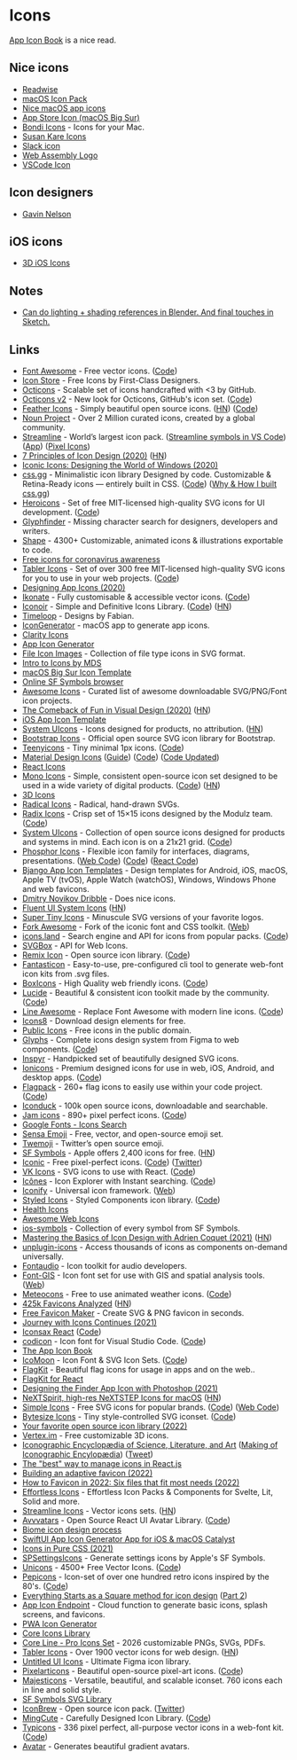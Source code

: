 # Icons

[App Icon Book](https://www.appiconbook.com/) is a nice read.

## Nice icons

- [Readwise](https://twitter.com/Gavmn/status/1521531615465279488)
- [macOS Icon Pack](https://www.krijnrijshouwer.com/icons)
- [Nice macOS app icons](https://twitter.com/AdamWhitcroft/status/1513837519456116742)
- [App Store Icon (macOS Big Sur)](https://dribbble.com/shots/12238938-The-App-Store-Icon-macOS-Big-Sur)
- [Bondi Icons](https://bondi-icons.com/) - Icons for your Mac.
- [Susan Kare Icons](http://kareprints.com/)
- [Slack icon](https://twitter.com/thatbenlifetho/status/1365390262386663424)
- [Web Assembly Logo](https://github.com/carlosbaraza/web-assembly-logo)
- [VSCode Icon](https://twitter.com/Gavmn/status/1438891591981170691)

## Icon designers

- [Gavin Nelson](https://twitter.com/Gavmn/status/1313859376130613251)

## iOS icons

- [3D iOS Icons](https://oliur.com/3d-icons/)

## Notes

- [Can do lighting + shading references in Blender. And final touches in Sketch.](https://twitter.com/Gavmn/status/1438929594170548226)

## Links

- [Font Awesome](https://fontawesome.com/) - Free vector icons. ([Code](https://github.com/FortAwesome/Font-Awesome))
- [Icon Store](https://iconstore.co) - Free Icons by First-Class Designers.
- [Octicons](https://octicons.github.com/) - Scalable set of icons handcrafted with <3 by GitHub.
- [Octicons v2](https://primer.style/octicons-v2/) - New look for Octicons, GitHub's icon set. ([Code](https://github.com/primer/octicons-v2))
- [Feather Icons](https://feathericons.com/) - Simply beautiful open source icons. ([HN](https://news.ycombinator.com/item?id=33223964)) ([Code](https://github.com/feathericons/feather))
- [Noun Project](https://thenounproject.com/) - Over 2 Million curated icons, created by a global community.
- [Streamline](https://streamlineicons.com/) - World’s largest icon pack. ([Streamline symbols in VS Code](https://www.streamlinehq.com/dsp)) ([App](https://app.streamlineicons.com/home)) ([Pixel Icons](https://www.streamlinehq.com/icons/pixel))
- [7 Principles of Icon Design (2020)](https://uxdesign.cc/7-principles-of-icon-design-e7187539e4a2) ([HN](https://news.ycombinator.com/item?id=22364230))
- [Iconic Icons: Designing the World of Windows (2020)](https://medium.com/microsoft-design/iconic-icons-designing-the-world-of-windows-5e70e25e5416)
- [css.gg](https://css.gg/) - Minimalistic icon library Designed by code. Customizable & Retina-Ready icons — entirely built in CSS. ([Code](https://github.com/astrit/css.gg)) ([Why & How I built css.gg](https://dev.to/astrit/why-how-did-i-build-500-css-only-icons-library-a-life-story-34on))
- [Heroicons](https://heroicons.dev/) - Set of free MIT-licensed high-quality SVG icons for UI development. ([Code](https://github.com/tailwindlabs/heroicons))
- [Glyphfinder](https://www.glyphfinder.com/) - Missing character search for designers, developers and writers.
- [Shape](https://shape.so/) - 4300+ Customizable, animated icons & illustrations exportable to code.
- [Free icons for coronavirus awareness](https://www.iconfinder.com/p/coronavirus-awareness-icons)
- [Tabler Icons](https://tablericons.com/) - Set of over 300 free MIT-licensed high-quality SVG icons for you to use in your web projects. ([Code](https://github.com/tabler/tabler-icons))
- [Designing App Icons (2020)](https://www.youtube.com/playlist?list=PLxpqfOFALZU9IG6DbP3inWOgm3Rzv4ISd)
- [Ikonate](https://ikonate.com/) - Fully customisable & accessible vector icons. ([Code](https://github.com/mikolajdobrucki/ikonate))
- [Iconoir](https://iconoir.com/) - Simple and Definitive Icons Library. ([Code](https://github.com/lucaburgio/iconoir)) ([HN](https://news.ycombinator.com/item?id=29866570))
- [Timeloop](https://www.timeloop.design/) - Designs by Fabian.
- [IconGenerator](https://github.com/onmyway133/IconGenerator) - macOS app to generate app icons.
- [Clarity Icons](https://clarity.design/icons)
- [App Icon Generator](https://appicon.co/)
- [File Icon Images](https://github.com/dmhendricks/file-icon-vectors) - Collection of file type icons in SVG format.
- [Intro to Icons by MDS](http://introtoicons.com/)
- [macOS Big Sur Icon Template](http://vancura.design/macos-big-sur-icon-template)
- [Online SF Symbols browser](https://github.com/cyanzhong/sf-symbols-online)
- [Awesome Icons](https://github.com/notlmn/awesome-icons) - Curated list of awesome downloadable SVG/PNG/Font icon projects.
- [The Comeback of Fun in Visual Design (2020)](https://applypixels.com/blog/comeback) ([HN](https://news.ycombinator.com/item?id=23738329))
- [iOS App Icon Template](https://applypixels.com/resource/ios-14-app-icon)
- [System UIcons](https://systemuicons.com/) - Icons designed for products, no attribution. ([HN](https://news.ycombinator.com/item?id=24037853))
- [Bootstrap Icons](https://github.com/twbs/icons) - Official open source SVG icon library for Bootstrap.
- [Teenyicons](https://teenyicons.com/) - Tiny minimal 1px icons. ([Code](https://github.com/teenyicons/teenyicons))
- [Material Design Icons](https://material.io/resources/icons/?style=baseline) ([Guide](http://google.github.io/material-design-icons/)) ([Code](https://github.com/google/material-design-icons)) ([Code Updated](https://github.com/material-icons/material-icons))
- [React Icons](https://react-icons.github.io/react-icons/)
- [Mono Icons](https://icons.mono.company/) - Simple, consistent open-source icon set designed to be used in a wide variety of digital products. ([Code](https://github.com/mono-company/mono-icons)) ([HN](https://news.ycombinator.com/item?id=24564684))
- [3D Icons](https://www.iconshock.com/3d-icons/)
- [Radical Icons](https://radicalicons.com/) - Radical, hand-drawn SVGs.
- [Radix Icons](https://icons.modulz.app/) - Crisp set of 15×15 icons designed by the Modulz team. ([Code](https://github.com/modulz/radix-icons))
- [System UIcons](https://systemuicons.com/) - Collection of open source icons designed for products and systems in mind. Each icon is on a 21x21 grid. ([Code](https://github.com/CoreyGinnivan/system-uicons))
- [Phosphor Icons](https://phosphoricons.com/) - Flexible icon family for interfaces, diagrams, presentations. ([Web Code](https://github.com/phosphor-icons/phosphor-home)) ([Code](https://github.com/phosphor-icons/phosphor-icons)) ([React Code](https://github.com/phosphor-icons/phosphor-react))
- [Bjango App Icon Templates](https://github.com/bjango/Bjango-Templates) - Design templates for Android, iOS, macOS, Apple TV (tvOS), Apple Watch (watchOS), Windows, Windows Phone and web favicons.
- [Dmitry Novikov Dribble](https://dribbble.com/Novikoff) - Does nice icons.
- [Fluent UI System Icons](https://github.com/microsoft/fluentui-system-icons) ([HN](https://news.ycombinator.com/item?id=24991908))
- [Super Tiny Icons](https://github.com/edent/SuperTinyIcons) - Minuscule SVG versions of your favorite logos.
- [Fork Awesome](https://github.com/ForkAwesome/Fork-Awesome) - Fork of the iconic font and CSS toolkit. ([Web](https://forkaweso.me/Fork-Awesome/))
- [icons.land](https://icons.land/) - Search engine and API for icons from popular packs. ([Code](https://github.com/namiwang/icons-land))
- [SVGBox](https://svgbox.net/) - API for Web Icons.
- [Remix Icon](https://remixicon.com/) - Open source icon library. ([Code](https://github.com/Remix-Design/RemixIcon))
- [Fantasticon](https://github.com/tancredi/fantasticon) - Easy-to-use, pre-configured cli tool to generate web-font icon kits from .svg files.
- [BoxIcons](https://boxicons.com/) - High Quality web friendly icons. ([Code](https://github.com/atisawd/boxicons))
- [Lucide](https://lucide.dev/) - Beautiful & consistent icon toolkit made by the community. ([Code](https://github.com/lucide-icons/lucide))
- [Line Awesome](https://icons8.com/line-awesome) - Replace Font Awesome with modern line icons. ([Code](https://github.com/icons8/line-awesome))
- [Icons8](https://icons8.com/) - Download design elements for free.
- [Public Icons](https://publicicons.lllllllllllllllll.com/) - Free icons in the public domain.
- [Glyphs](https://glyphs.fyi/) - Complete icons design system from Figma to web components. ([Code](https://github.com/gorango/glyphs))
- [Inspyr](https://inspyr.io/) - Handpicked set of beautifully designed SVG icons.
- [Ionicons](https://ionic.io/ionicons) - Premium designed icons for use in web, iOS, Android, and desktop apps. ([Code](https://github.com/ionic-team/ionicons))
- [Flagpack](https://flagpack.xyz/) - 260+ flag icons to easily use within your code project. ([Code](https://github.com/Yummygum/react-flagpack))
- [Iconduck](https://iconduck.com/) - 100k open source icons, downloadable and searchable.
- [Jam icons](https://jam-icons.com/) - 890+ pixel perfect icons. ([Code](https://github.com/michaelampr/jam))
- [Google Fonts - Icons Search](https://fonts.google.com/icons)
- [Sensa Emoji](https://sensa.co/emoji/) - Free, vector, and open-source emoji set.
- [Twemoji](https://twemoji.twitter.com/) - Twitter’s open source emoji.
- [SF Symbols](https://developer.apple.com/sf-symbols/) - Apple offers 2,400 icons for free. ([HN](https://news.ycombinator.com/item?id=26484456))
- [Iconic](https://iconic.app/) - Free pixel-perfect icons. ([Code](https://github.com/Make-Lemonade/iconicicons)) ([Twitter](https://twitter.com/theiconicapp))
- [VK Icons](https://vkcom.github.io/icons/) - SVG icons to use with React. ([Code](https://github.com/VKCOM/icons))
- [Icônes](https://icones.js.org/) - Icon Explorer with Instant searching. ([Code](https://github.com/antfu/icones))
- [Iconify](https://github.com/iconify/iconify) - Universal icon framework. ([Web](https://iconify.design/))
- [Styled Icons](https://styled-icons.js.org/) - Styled Components icon library. ([Code](https://github.com/styled-icons/styled-icons))
- [Health Icons](https://healthicons.org/)
- [Awesome Web Icons](https://github.com/vkarampinis/awesome-icons)
- [ios-symbols](https://github.com/bouchenoiremarc/ios-symbols) - Collection of every symbol from SF Symbols.
- [Mastering the Basics of Icon Design with Adrien Coquet (2021)](https://blog.thenounproject.com/mastering-the-basics-of-icon-design-with-adrien-coquet-9c3802093e30) ([HN](https://news.ycombinator.com/item?id=27903808))
- [unplugin-icons](https://github.com/antfu/unplugin-icons) - Access thousands of icons as components on-demand universally.
- [Fontaudio](https://github.com/fefanto/fontaudio) - Icon toolkit for audio developers.
- [Font-GIS](https://github.com/Viglino/font-gis) - Icon font set for use with GIS and spatial analysis tools. ([Web](https://viglino.github.io/font-gis/))
- [Meteocons](https://basmilius.github.io/weather-icons/) - Free to use animated weather icons. ([Code](https://github.com/basmilius/weather-icons))
- [425k Favicons Analyzed](https://iconmap.io/) ([HN](https://news.ycombinator.com/item?id=28933391))
- [Free Favicon Maker](https://formito.com/tools/favicon) - Create SVG & PNG favicon in seconds.
- [Journey with Icons Continues (2021)](https://antfu.me/posts/journey-with-icons-continues)
- [Iconsax React](https://iconsax-react.pages.dev/) ([Code](https://github.com/rendinjast/iconsax-react))
- [codicon](https://microsoft.github.io/vscode-codicons/dist/codicon.html) - Icon font for Visual Studio Code. ([Code](https://github.com/microsoft/vscode-codicons))
- [The App Icon Book](https://www.appiconbook.com/)
- [IcoMoon](https://icomoon.io/) - Icon Font & SVG Icon Sets. ([Code](https://github.com/Keyamoon/IcoMoon-Free))
- [FlagKit](https://github.com/madebybowtie/FlagKit) - Beautiful flag icons for usage in apps and on the web..
- [FlagKit for React](https://github.com/umidbekk/react-flag-kit)
- [Designing the Finder App Icon with Photoshop (2021)](https://www.youtube.com/watch?v=8nP5GgJ5CXg)
- [NeXTSpirit, high-res NeXTSTEP Icons for macOS](http://galgot.free.fr/wordpress/?p=1380) ([HN](https://news.ycombinator.com/item?id=29543027))
- [Simple Icons](https://simpleicons.org/) - Free SVG icons for popular brands. ([Code](https://github.com/simple-icons/simple-icons)) ([Web Code](https://github.com/simple-icons/simple-icons-website))
- [Bytesize Icons](https://danklammer.com/bytesize-icons/) - Tiny style-controlled SVG iconset. ([Code](https://github.com/danklammer/bytesize-icons))
- [Your favorite open source icon library (2022)](https://twitter.com/argyleink/status/1480237318971686918)
- [Vertex.im](https://vertex.im/) - Free customizable 3D icons.
- [Iconographic Encyclopædia of Science, Literature, and Art](https://www.c82.net/iconography/) ([Making of Iconographic Encylopædia](https://www.c82.net/blog/?id=88)) ([Tweet](https://twitter.com/rougeux/status/1490418398886518789))
- [The "best" way to manage icons in React.js](https://benadam.me/thoughts/react-svg-sprites/)
- [Building an adaptive favicon (2022)](https://web.dev/building-an-adaptive-favicon/)
- [How to Favicon in 2022: Six files that fit most needs (2022)](https://evilmartians.com/chronicles/how-to-favicon-in-2021-six-files-that-fit-most-needs)
- [Effortless Icons](https://github.com/steeze-ui/icons) - Effortless Icon Packs & Components for Svelte, Lit, Solid and more.
- [Streamline Icons](https://app.streamlinehq.com/icons) - Vector icons sets. ([HN](https://news.ycombinator.com/item?id=30356944))
- [Avvvatars](https://avvvatars.com/) - Open Source React UI Avatar Library. ([Code](https://github.com/nusu/avvvatars))
- [Biome icon design process](https://twitter.com/matthewskiles/status/1504173530237517825)
- [SwiftUI App Icon Generator App for iOS & macOS Catalyst](https://github.com/alfianlosari/AppIconGenerator)
- [Icons in Pure CSS (2021)](https://antfu.me/posts/icons-in-pure-css)
- [SPSettingsIcons](https://github.com/sparrowcode/SPSettingsIcons) - Generate settings icons by Apple's SF Symbols.
- [Unicons](https://iconscout.com/unicons) - 4500+ Free Vector Icons. ([Code](https://github.com/Iconscout/unicons))
- [Pepicons](https://pepicons.com/) - Icon-set of over one hundred retro icons inspired by the 80's. ([Code](https://github.com/CyCraft/pepicons))
- [Everything Starts as a Square method for icon design](https://twitter.com/jamesm/status/1501184842364510212) ([Part 2](https://twitter.com/jamesm/status/1511815490624233473))
- [App Icon Endpoint](https://github.com/EvanBacon/app-icon-endpoint) - Cloud function to generate basic icons, splash screens, and favicons.
- [PWA Icon Generator](https://github.com/HackyDev/pwa-icons-generator)
- [Core Icons Library](https://ui8.net/oleg-pf/products/core-i-lib)
- [Core Line - Pro Icons Set](https://www.streamlinehq.com/icons/ui-line-pro) - 2026 customizable PNGs, SVGs, PDFs.
- [Tabler Icons](https://tabler-icons.io/) - Over 1900 vector icons for web design. ([HN](https://news.ycombinator.com/item?id=31121089))
- [Untitled UI Icons](https://www.untitledui.com/icons) - Ultimate Figma icon library.
- [Pixelarticons](https://pixelarticons.com/) - Beautiful open-source pixel-art icons. ([Code](https://github.com/halfmage/pixelarticons))
- [Majesticons](https://www.majesticons.com/) - Versatile, beautiful, and scalable iconset. 760 icons each in line and solid style.
- [SF Symbols SVG Library](https://github.com/g-a-v-i-n/sf-symbols)
- [IconBrew](https://iconbrew.com/) - Open source icon pack. ([Twitter](https://twitter.com/icon_brew))
- [MingCute](https://www.mingcute.com/) - Carefully Designed Icon Library. ([Code](https://github.com/Richard9394/MingCute))
- [Typicons](https://www.s-ings.com/typicons/) - 336 pixel perfect, all-purpose vector icons in a web-font kit. ([Code](https://github.com/stephenhutchings/typicons.font))
- [Avatar](https://github.com/tobiaslins/avatar) - Generates beautiful gradient avatars.
